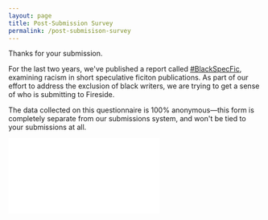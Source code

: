 ```yaml
---
layout: page
title: Post-Submission Survey
permalink: /post-submisison-survey
---
```

Thanks for your submission.

For the last two years, we've published a report called [#BlackSpecFic](https://firesidefiction.com/blackspecfic), examining racism in short speculative ficiton publications. As part of our effort to address the exclusion of black writers, we are trying to get a sense of who is submitting to Fireside.

The data collected on this questionnaire is 100% anonymous—this form is completely separate from our submissions system, and won't be tied to your submissions at all.

<iframe src=“https://docs.google.com/forms/d/e/1FAIpQLScQ9XGWuIfoiIdMXEd0yDFuBHvHdBn-6_faySswzz5GNLruKw/viewform?embedded=true” width=“600” height=“870” frameborder=“0” marginheight=“0” marginwidth=“0”>Loading...</iframe>
